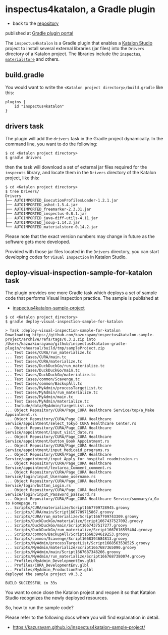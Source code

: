 # inspectus4katalon, a Gradle plugin

-   back to the [repository](https://github.com/kazurayam/inspectus4katalon-gradle-plugin)

published at [Gradle plugin portal](https://plugins.gradle.org/plugin/com.kazurayam.inspectus4katalon)

The `inspectus4katalon` is a Gradle plugin that enables a [Katalon Studio](https://katalon.com/katalon-studio) project to install several external libraries (jar files) into the `Drivers` directory of a Katalon project. The libraries include the [`inspectus`](https://github.com/kazurayam/inspectus), [`materialstore`](https://github.com/kazurayam/materialstore) and others.

## build.gradle

You would want to write the `<Katalon project directory>/build.gradle` like this:

    plugins {
        id "inspectus4katalon"
    }

## drivers task

The plugin will add the `drivers` task in the Gradle project dynamically. In the command line, you want to do the following:

    $ cd <Katalon project directory>
    $ gradle drivers

then the task will download a set of external jar files required for the `inspecuts` library, and locate them in the `Drivers` directory of the Katalon project, like this:

    $ cd <Katalon project directory>
    $ tree Drivers/
    Drivers
    ├── AUTOIMPORTED_ExecutionProfilesLoader-1.2.1.jar
    ├── AUTOIMPORTED_ashot-1.5.4.jar
    ├── AUTOIMPORTED_freemarker-2.3.31.jar
    ├── AUTOIMPORTED_inspectus-0.8.1.jar
    ├── AUTOIMPORTED_java-diff-utils-4.11.jar
    ├── AUTOIMPORTED_jsoup-1.14.3.jar
    └── AUTOIMPORTED_materialstore-0.14.2.jar

Please note that the exact version numbers may change in future as the software gets more developed.

Provided with those jar files located in the `Drivers` directory, you can start developing codes for `Visual Inspection` in Katalon Studio.

## deploy-visual-inspection-sample-for-katalon task

The plugin provides one more Gradle task which deploys a set of sample code that performs Visual Inspection practice. The sample is published at

-   [inspectus4katalon-sample-project](https://github.com/kazurayam/inspectus4katalon-sample-project/releases)

<!-- -->

    $ cd <Katalon project directory>
    $ gradle deploy-visual-inspection-sample-for-katalon

    > Task :deploy-visual-inspection-sample-for-katalon
    Downloading https://github.com/kazurayam/inspectus4katalon-sample-project/archive/refs/tags/0.3.2.zip into /Users/kazuakiurayama/github/inspectus4katalon-gradle-plugin/rehearsal/build/tmp/sampleProject.zip
    ... Test Cases/CURA/run_materialize.tc
    ... Test Cases/CURA/main.tc
    ... Test Cases/CURA/materialize.tc
    ... Test Cases/DuckDuckGo/run_materialize.tc
    ... Test Cases/DuckDuckGo/main.tc
    ... Test Cases/DuckDuckGo/materialize.tc
    ... Test Cases/common/Scavenge.tc
    ... Test Cases/common/BackupAll.tc
    ... Test Cases/MyAdmin/processTargetList.tc
    ... Test Cases/MyAdmin/run_materialize.tc
    ... Test Cases/MyAdmin/main.tc
    ... Test Cases/MyAdmin/materialize.tc
    ... Include/data/MyAdmin/targetList.csv
    ... Object Repository/CURA/Page_CURA Healthcare Service/top/a_Make Appointment.rs
    ... Object Repository/CURA/Page_CURA Healthcare Service/appointment/select_Tokyo CURA Healthcare Center.rs
    ... Object Repository/CURA/Page_CURA Healthcare Service/appointment/input_visit_date.rs
    ... Object Repository/CURA/Page_CURA Healthcare Service/appointment/button_Book Appointment.rs
    ... Object Repository/CURA/Page_CURA Healthcare Service/appointment/input_Medicaid_programs.rs
    ... Object Repository/CURA/Page_CURA Healthcare Service/appointment/input_Apply for hospital readmission.rs
    ... Object Repository/CURA/Page_CURA Healthcare Service/appointment/textarea_Comment_comment.rs
    ... Object Repository/CURA/Page_CURA Healthcare Service/login/input_Username_username.rs
    ... Object Repository/CURA/Page_CURA Healthcare Service/login/button_Login.rs
    ... Object Repository/CURA/Page_CURA Healthcare Service/login/input_Password_password.rs
    ... Object Repository/CURA/Page_CURA Healthcare Service/summary/a_Go to Homepage.rs
    ... Scripts/CURA/materialize/Script1667709728945.groovy
    ... Scripts/CURA/main/Script1667709715867.groovy
    ... Scripts/CURA/run_materialize/Script1667709743309.groovy
    ... Scripts/DuckDuckGo/materialize/Script1667437527092.groovy
    ... Scripts/DuckDuckGo/main/Script1667437517277.groovy
    ... Scripts/DuckDuckGo/run_materialize/Script1667616595404.groovy
    ... Scripts/common/BackupAll/Script1668394619253.groovy
    ... Scripts/common/Scavenge/Script1668394684813.groovy
    ... Scripts/MyAdmin/processTargetList/Script1668563538525.groovy
    ... Scripts/MyAdmin/materialize/Script1667687365090.groovy
    ... Scripts/MyAdmin/main/Script1667687348266.groovy
    ... Scripts/MyAdmin/run_materialize/Script1667687380074.groovy
    ... Profiles/MyAdmin_DevelopmentEnv.glbl
    ... Profiles/CURA_DevelopmentEnv.glbl
    ... Profiles/MyAdmin_ProductionEnv.glbl
    deployed the sample project v0.3.2

    BUILD SUCCESSFUL in 33s

You want to once close the Katalon project and reopen it so that Katalon Studio recognizes the newly deployed resources.

So, how to run the sample code?

Please refer to the following docs where you will find explanation in detail.

-   <https://kazurayam.github.io/inspectus4katalon-sample-project/>
